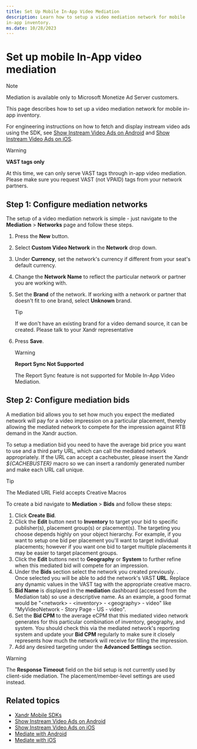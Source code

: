 ```yaml
---
title: Set Up Mobile In-App Video Mediation
description: Learn how to setup a video mediation network for mobile
in-app inventory.
ms.date: 10/28/2023
---
```



# Set up mobile In-App video mediation

> [!NOTE]
> Mediation is available only to Microsoft Monetize Ad Server customers.

This page describes how to set up a video mediation network for mobile
in-app inventory.

For engineering instructions on how to fetch and display instream video
ads using the SDK, see [Show Instream Video Ads on Android](../mobile-sdk/show-instream-video-ads-on-android.md) and [Show Instream Video Ads on iOS](../mobile-sdk/show-instream-video-ads-on-ios.md).

> [!WARNING]
> **VAST tags only**
>
> At this time, we can only serve VAST tags through in-app video mediation. Please make sure you request VAST (not VPAID) tags from your network partners.

## Step 1: Configure mediation networks

The setup of a video mediation network is simple - just navigate to the
**Mediation**
\> **Networks** page and follow
these steps.

1. Press the **New** button.

1. Select **Custom Video Network** in the
    **Network** drop down.

1. Under **Currency**, set the
    network's currency if different from your seat's default currency.

1. Change the **Network Name** to reflect
    the particular network or partner you are working with.

1. Set the **Brand** of the network. If
    working with a network or partner that doesn't fit to one brand,
    select **Unknown** brand.
    
    > [!TIP]
    > If we don't have an existing brand for a video demand source, it can be created. Please talk to your Xandr representative

1. Press **Save**.

   > [!WARNING]
   > **Report Sync Not Supported** 
   > 
   > The Report Sync feature is not supported for Mobile In-App Video Mediation.

## Step 2: Configure mediation bids

A mediation bid allows you to set how much you expect the mediated
network will pay for a video impression on a particular placement,
thereby allowing the mediated network to compete for the impression
against RTB demand in the Xandr auction.

To setup a mediation bid you need to have the average bid price you want
to use and a third party URL, which can call the mediated network
appropriately. If the URL can accept a cachebuster, please insert the
Xandr *${CACHEBUSTER}* macro so we can insert a randomly generated
number and make each URL call unique.

> [!TIP]
> The Mediated URL Field accepts Creative Macros

To create a bid navigate to
**Mediation**
\> **Bids** and follow these steps:

1. Click **Create Bid**.
2. Click the **Edit** button next to
    **Inventory** to target your bid
    to specific publisher(s), placement group(s) or placement(s). The
    targeting you choose depends highly on your object hierarchy. For
    example, if you want to setup one bid per placement you'll want to
    target individual placements; however if you want one bid to target
    multiple placements it may be easier to target placement groups.
1. Click the **Edit** buttons next to
    **Geography** or
    **System** to further refine when
    this mediated bid will compete for an impression.
1. Under the **Bids** section select
    the network you created previously.
. Once selected you will be able to add the network's VAST
    **URL**. Replace any dynamic values in
    the VAST tag with the appropriate creative macro.
1. **Bid Name** is displayed in the
    **mediation** dashboard (accessed from the
    Mediation tab) so use a
    descriptive name. As an example, a good format would be
    "\<network\> - \<inventory\> - \<geography\> - video" like
    "MyVideoNetwork - Story Page - US - video".
1. Set the **Bid CPM** to the average
    eCPM that this mediated video network generates for this particular
    combination of inventory, geography, and system. You should check
    this via the mediated network's reporting system and update your
    **Bid CPM** regularly to make sure it
    closely represents how much the network will receive for filling the
    impression.
1. Add any desired targeting under the
    **Advanced Settings** section.

> [!WARNING]
> The **Response Timeout** field on the bid setup is not currently used by client-side mediation. The placement/member-level settings are used instead.

## Related topics

- [Xandr Mobile SDKs](../mobile-sdk/xandr-mobile-sdks.md)
- [Show Instream Video Ads on Android](../mobile-sdk/show-instream-video-ads-on-android.md)
- [Show Instream Video Ads on iOS](../mobile-sdk/show-instream-video-ads-on-ios.md)
- [Mediate with Android](../mobile-sdk/mediate-with-android-sdk-instructions.md)
- [Mediate with iOS](../mobile-sdk/mediate-with-ios.md)